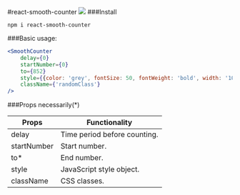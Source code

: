#react-smooth-counter
![](https://user-images.githubusercontent.com/47715137/91746549-13196880-ebbd-11ea-987f-bb46e82d73d2.gif)
###Install
```
npm i react-smooth-counter
```
###Basic usage:
```jsx
<SmoothCounter
    delay={0}
    startNumber={0}
    to={852}
    style={{color: 'grey', fontSize: 50, fontWeight: 'bold', width: '100%'}}
    className={'randomClass'}
/>
```
###Props
necessarily(*)

| Props  | Functionality |
| ------------- | ------------- |
| delay  | Time period before counting. |
| startNumber | Start number. |
| to* | End number. |
| style | JavaScript style object. |
| className | CSS classes. |